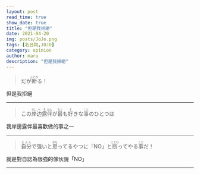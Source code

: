 ```yaml
---
layout: post
read_time: true
show_date: true
title: "但是我拒絕"
date: 2021-04-20
img: posts/JoJo.png
tags: [名台詞,JOJO]
category: opinion
author: maru
description: "但是我拒絕"
---
```

> <div>だが<ruby><rb>断</rb><rt>ことわ</rt></ruby>る！</div>

但是我拒絕

---
> <div>この<ruby><rb>岸</rb><rt>きし</rt></ruby><ruby><rb>边露</rb><rt>べろ</rt></ruby><ruby><rb>伴</rb><rt>はん</rt></ruby>が<ruby><rb>最</rb><rt>もと</rt></ruby>も<ruby><rb>好</rb><rt>す</rt></ruby>きな<ruby><rb>事</rb><rt>こと</rt></ruby>のひとつは</div>

我岸邊露伴最喜歡做的事之一

---
> <div><ruby><rb>自分</rb><rt>じぶん</rt></ruby>で强いと<ruby><rb>思</rb><rt>おも</rt></ruby>ってるやつに「NO」と<ruby><rb>断</rb><rt>ことわ</rt></ruby>ってやる<ruby><rb>事</rb><rt>こと</rt></ruby>だ！</div>

就是對自認為很強的傢伙說「NO」

---
